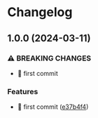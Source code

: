 # Changelog

## 1.0.0 (2024-03-11)


### ⚠ BREAKING CHANGES

* :tada: first commit

### Features

* :tada: first commit ([e37b4f4](https://github.com/Foxon-Consulting/toolkit-images/commit/e37b4f4c8a41ab4c70672643ab347e9f2d3c50da))
